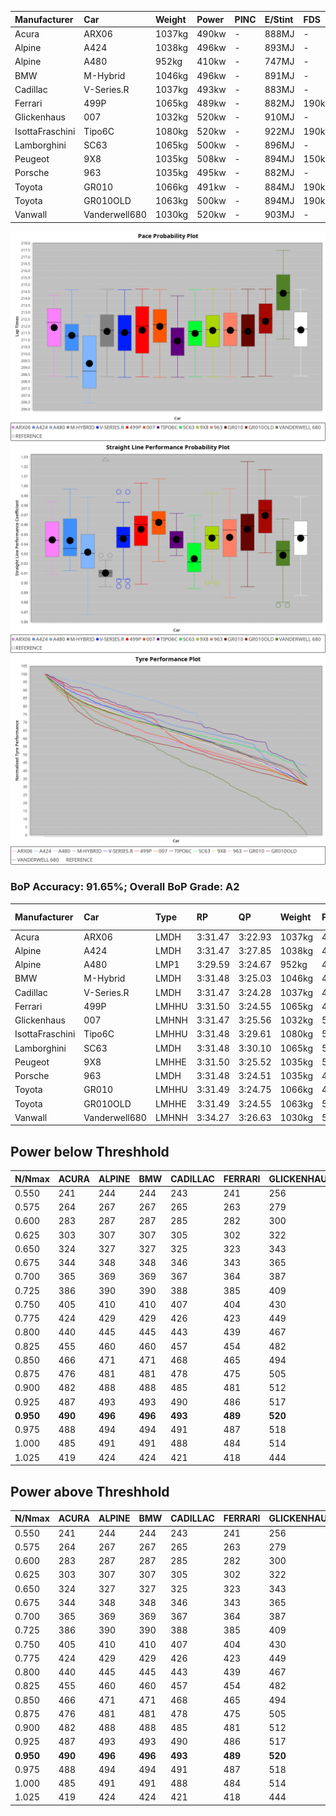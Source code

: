 |Manufacturer|Car|Weight|Power|PINC|E/Stint|FDS|
|:-|:-|:-|:-|:-|:-|:-|
|Acura|ARX06|1037kg|490kw|-|888MJ|-|
|Alpine|A424|1038kg|496kw|-|893MJ|-|
|Alpine|A480|952kg|410kw|-|747MJ|-|
|BMW|M-Hybrid|1046kg|496kw|-|891MJ|-|
|Cadillac|V-Series.R|1037kg|493kw|-|883MJ|-|
|Ferrari|499P|1065kg|489kw|-|882MJ|190kph|
|Glickenhaus|007|1032kg|520kw|-|910MJ|-|
|IsottaFraschini|Tipo6C|1080kg|520kw|-|922MJ|190kph|
|Lamborghini|SC63|1065kg|500kw|-|896MJ|-|
|Peugeot|9X8|1035kg|508kw|-|894MJ|150kph|
|Porsche|963|1035kg|495kw|-|882MJ|-|
|Toyota|GR010|1066kg|491kw|-|884MJ|190kph|
|Toyota|GR010OLD|1063kg|500kw|-|894MJ|190kph|
|Vanwall|Vanderwell680|1030kg|520kw|-|903MJ|-|

![PACECHART](./IMG/AUTO.png)
![STRAIGHTLINEPERFORMANCECHART](./IMG/AUTO_sp.png)
![TYREPERFORMANCECHART](./IMG/AUTO_tw.png)

### BoP Accuracy: 91.65%; Overall BoP Grade: A2
|Manufacturer|Car|Type|RP|QP|Weight|Power¹|Threshhold|PINC|Power²|E/Stint|AVG Vmax|FDS|RDLC|L/Stint|BOP-Grade|ModelAccuracy|ModelPoints|Match%|
|:-|:-|:-|:-|:-|:-|:-|:-|:-|:-|:-|:-|:-|:-|:-|:-|:-|:-|:-|
|Acura|ARX06|LMDH|3:31.47|3:22.93|1037kg|490kw|0.0kph|-|490kw|888MJ|328.18kph|-|1.02|12|-A2|100.00%|995|94.24%|
|Alpine|A424|LMDH|3:31.47|3:27.85|1038kg|496kw|0.0kph|-|496kw|893MJ|328.52kph|-|1.02|12|~A1|80.53%|517|96.67%|
|Alpine|A480|LMP1|3:29.59|3:24.67|952kg|410kw|0.0kph|-|410kw|747MJ|323.57kph|-|0.97|11|-C2|56.35%|794|72.93%|
|BMW|M-Hybrid|LMDH|3:31.48|3:25.03|1046kg|496kw|0.0kph|-|496kw|891MJ|323.54kph|-|1.02|12|~A1|96.62%|1656|97.84%|
|Cadillac|V-Series.R|LMDH|3:31.47|3:24.28|1037kg|493kw|0.0kph|-|493kw|883MJ|328.13kph|-|1.02|12|~A1|90.68%|2081|100.00%|
|Ferrari|499P|LMHHU|3:31.50|3:24.55|1065kg|489kw|0.0kph|-|489kw|882MJ|328.91kph|190kph|1.03|12|~A1|94.63%|2574|100.00%|
|Glickenhaus|007|LMHNH|3:31.47|3:25.56|1032kg|520kw|0.0kph|-|520kw|910MJ|334.00kph|-|0.96|12|~A1|94.93%|1610|100.00%|
|IsottaFraschini|Tipo6C|LMHHU|3:31.48|3:29.61|1080kg|520kw|0.0kph|-|520kw|922MJ|329.04kph|190kph|1.02|12|+B1|66.67%|96|85.68%|
|Lamborghini|SC63|LMDH|3:31.48|3:30.10|1065kg|500kw|0.0kph|-|500kw|896MJ|324.52kph|-|1.03|12|+A2|92.15%|399|94.50%|
|Peugeot|9X8|LMHHE|3:31.50|3:25.52|1035kg|508kw|0.0kph|-|508kw|894MJ|329.21kph|150kph|1.03|12|~A1|83.80%|2473|100.00%|
|Porsche|963|LMDH|3:31.48|3:24.51|1035kg|495kw|0.0kph|-|495kw|882MJ|329.13kph|-|1.02|12|~A1|95.67%|5902|100.00%|
|Toyota|GR010|LMHHU|3:31.49|3:24.75|1066kg|491kw|0.0kph|-|491kw|884MJ|329.01kph|190kph|1.02|12|~A1|91.69%|3310|100.00%|
|Toyota|GR010OLD|LMHHE|3:31.49|3:24.55|1063kg|500kw|0.0kph|-|500kw|894MJ|332.34kph|190kph|1.02|12|~A1|85.24%|1322|100.00%|
|Vanwall|Vanderwell680|LMHNH|3:34.27|3:26.63|1030kg|520kw|0.0kph|-|520kw|903MJ|327.31kph|-|1.01|12|+Ω1|93.72%|627|41.31%|

## Power below Threshhold
|N/Nmax|ACURA|ALPINE|BMW|CADILLAC|FERRARI|GLICKENHAUS|ISOTTAFRASCHINI|LAMBORGHINI|PEUGEOT|PORSCHE|TOYOTA|TOYOTA|VANWALL|​|RPM|A480|
|:-|:-|:-|:-|:-|:-|:-|:-|:-|:-|:-|:-|:-|:-|:-|:-|:-|
|0.550|241|244|244|243|241|256|256|246|250|244|242|246|256|​|--|-|
|0.575|264|267|267|265|263|279|279|269|273|266|264|269|279|​|--|-|
|0.600|283|287|287|285|282|300|300|289|293|286|284|289|300|​|--|-|
|0.625|303|307|307|305|302|322|322|309|314|306|304|309|322|​|--|-|
|0.650|324|327|327|325|323|343|343|330|335|327|324|330|343|​|--|-|
|0.675|344|348|348|346|343|365|365|351|357|348|345|351|365|​|--|-|
|0.700|365|369|369|367|364|387|387|372|378|369|366|372|387|​|--|-|
|0.725|386|390|390|388|385|409|409|393|399|389|386|393|409|​|--|-|
|0.750|405|410|410|407|404|430|430|413|420|409|406|413|430|​|--|-|
|0.775|424|429|429|426|423|449|449|432|439|428|424|432|449|​|5000|241|
|0.800|440|445|445|443|439|467|467|449|456|445|441|449|467|​|5500|284|
|0.825|455|460|460|457|454|482|482|464|471|459|455|464|482|​|6000|318|
|0.850|466|471|471|468|465|494|494|475|483|470|466|475|494|​|6500|359|
|0.875|476|481|481|478|475|505|505|485|493|480|476|485|505|​|7000|401|
|0.900|482|488|488|485|481|512|512|492|500|487|483|492|512|​|7500|411|
|0.925|487|493|493|490|486|517|517|497|505|492|488|497|517|​|8000|407|
|**0.950**|**490**|**496**|**496**|**493**|**489**|**520**|**520**|**500**|**508**|**495**|**491**|**500**|**520**|**​**|**8500**|**410**|
|0.975|488|494|494|491|487|518|518|498|506|493|489|498|518|​|9000|205|
|1.000|485|491|491|488|484|514|514|495|503|490|486|495|514|​|--|-|
|1.025|419|424|424|421|418|444|444|427|434|423|419|427|444|​|--|-|

## Power above Threshhold
|N/Nmax|ACURA|ALPINE|BMW|CADILLAC|FERRARI|GLICKENHAUS|ISOTTAFRASCHINI|LAMBORGHINI|PEUGEOT|PORSCHE|TOYOTA|TOYOTA|VANWALL|​|RPM|A480|
|:-|:-|:-|:-|:-|:-|:-|:-|:-|:-|:-|:-|:-|:-|:-|:-|:-|
|0.550|241|244|244|243|241|256|256|246|250|244|242|246|256|​|--|-|
|0.575|264|267|267|265|263|279|279|269|273|266|264|269|279|​|--|-|
|0.600|283|287|287|285|282|300|300|289|293|286|284|289|300|​|--|-|
|0.625|303|307|307|305|302|322|322|309|314|306|304|309|322|​|--|-|
|0.650|324|327|327|325|323|343|343|330|335|327|324|330|343|​|--|-|
|0.675|344|348|348|346|343|365|365|351|357|348|345|351|365|​|--|-|
|0.700|365|369|369|367|364|387|387|372|378|369|366|372|387|​|--|-|
|0.725|386|390|390|388|385|409|409|393|399|389|386|393|409|​|--|-|
|0.750|405|410|410|407|404|430|430|413|420|409|406|413|430|​|--|-|
|0.775|424|429|429|426|423|449|449|432|439|428|424|432|449|​|5000|241|
|0.800|440|445|445|443|439|467|467|449|456|445|441|449|467|​|5500|284|
|0.825|455|460|460|457|454|482|482|464|471|459|455|464|482|​|6000|318|
|0.850|466|471|471|468|465|494|494|475|483|470|466|475|494|​|6500|359|
|0.875|476|481|481|478|475|505|505|485|493|480|476|485|505|​|7000|401|
|0.900|482|488|488|485|481|512|512|492|500|487|483|492|512|​|7500|411|
|0.925|487|493|493|490|486|517|517|497|505|492|488|497|517|​|8000|407|
|**0.950**|**490**|**496**|**496**|**493**|**489**|**520**|**520**|**500**|**508**|**495**|**491**|**500**|**520**|**​**|**8500**|**410**|
|0.975|488|494|494|491|487|518|518|498|506|493|489|498|518|​|9000|205|
|1.000|485|491|491|488|484|514|514|495|503|490|486|495|514|​|--|-|
|1.025|419|424|424|421|418|444|444|427|434|423|419|427|444|​|--|-|
